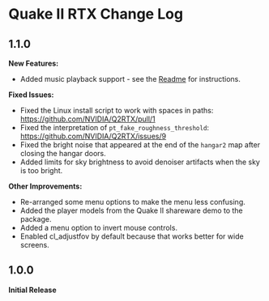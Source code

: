 # Quake II RTX Change Log

## 1.1.0

**New Features:**
  * Added music playback support - see the [Readme](readme.md) for instructions.

**Fixed Issues:**
  * Fixed the Linux install script to work with spaces in paths: https://github.com/NVIDIA/Q2RTX/pull/1
  * Fixed the interpretation of `pt_fake_roughness_threshold`: https://github.com/NVIDIA/Q2RTX/issues/9
  * Fixed the bright noise that appeared at the end of the `hangar2` map after closing the hangar doors.
  * Added limits for sky brightness to avoid denoiser artifacts when the sky is too bright.

**Other Improvements:**
  * Re-arranged some menu options to make the menu less confusing.
  * Added the player models from the Quake II shareware demo to the package.
  * Added a menu option to invert mouse controls.
  * Enabled cl_adjustfov by default because that works better for wide screens.

## 1.0.0

**Initial Release**
